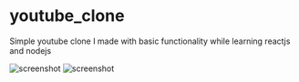 # youtube_clone
Simple youtube clone I made with basic functionality while learning reactjs and nodejs

![screenshot](you_clone.jpg)
![screenshot](you_clone2.jpg)
